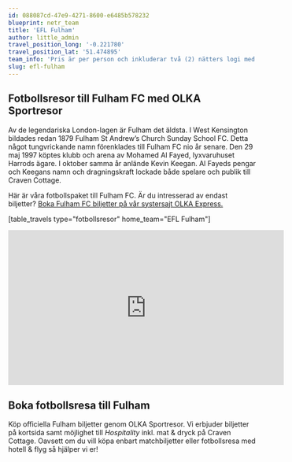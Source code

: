 ```yaml
---
id: 088087cd-47e9-4271-8600-e6485b578232
blueprint: netr_team
title: 'EFL Fulham'
author: little_admin
travel_position_long: '-0.221780'
travel_position_lat: '51.474895'
team_info: 'Pris är per person och inkluderar två (2) nätters logi med del i dubbelrum på 3*** hotell i London, frukost på hotellet samt matchbiljett på arenans kortsida. OBS! Priset som också inkluderar flyg är ett frånpris.'
slug: efl-fulham
---
```

<h2>Fotbollsresor till Fulham FC med OLKA Sportresor</h2>
<p>Av de legendariska London-lagen är Fulham det äldsta. I West Kensington bildades redan 1879 Fulham St Andrew’s Church Sunday School FC. Detta något tungvrickande namn förenklades till Fulham FC nio år senare. Den 29 maj 1997 köptes klubb och arena av Mohamed Al Fayed, lyxvaruhuset Harrods ägare. I oktober samma år anlände Kevin Keegan. Al Fayeds pengar och Keegans namn och dragningskraft lockade både spelare och publik till Craven Cottage.</p>
<p>Här är våra fotbollspaket till Fulham FC. Är du intresserad av endast biljetter? <a href="https://www.olkaexpress.se/fotbollsbiljetter/efl-cup-england/london/fulham-fc">Boka Fulham FC biljetter på vår systersajt OLKA Express.</a></p>
<p>[table_travels type="fotbollsresor" home_team="EFL Fulham"]</p>
<p><iframe src="https://www.youtube.com/embed/gK2jvFsZDSA" width="560" height="315" frameborder="0" allowfullscreen="allowfullscreen" data-mce-fragment="1"><span data-mce-type="bookmark" style="display: inline-block; width: 0px; overflow: hidden; line-height: 0;" class="mce_SELRES_start">﻿</span></iframe></p>
<h2>Boka fotbollsresa till Fulham</h2>
<p>Köp officiella Fulham biljetter genom OLKA Sportresor. Vi erbjuder biljetter på kortsida samt möjlighet till <em>Hospitality</em> inkl. mat &amp; dryck på Craven Cottage. Oavsett om du vill köpa enbart matchbiljetter eller fotbollsresa med hotell &amp; flyg så hjälper vi er!</p>
